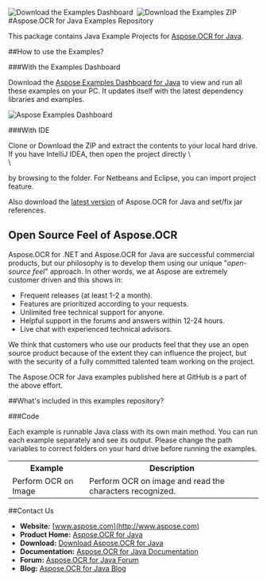 ![Download the Examples Dashboard](https://raw.github.com/AsposeExamples/java-examples-dashboard/master/images/downloadDasboard-Button.png "Download the Examples Dashboard")
&nbsp;![Download the Examples ZIP](https://raw.github.com/AsposeExamples/java-examples-dashboard/master/images/downloadZip-Button.png "Download the Examples ZIP")
#Aspose.OCR for Java Examples Repository

This package contains Java Example Projects for [Aspose.OCR for Java](http://www.aspose.com/java/ocr-component.aspx).

##How to use the Examples?

###With the Examples Dashboard

Download the [Aspose Examples Dashboard for Java](http://www.aspose.com/community/files/72/java-components/aspose-examples-for-java/default.aspx) to view and run all these examples on your PC. It updates itself with the latest dependency libraries and examples.

![Aspose Examples Dashboard](http://www.aspose.com/blogs/wp-content/uploads/2013/03/Java-Dashboard1.png "Aspose Examples Dashboard")

###With IDE

Clone or Download the ZIP and extract the contents to your local hard drive. If you have IntelliJ IDEA, then open the project directly \\
\
\

by browsing to the folder. For Netbeans and Eclipse, you can import project feature.

Also download the [latest version](http://www.aspose.com/community/files/72/java-components/aspose.ocr-for-java/default.aspx) of Aspose.OCR for Java and set/fix jar references.

## Open Source Feel of Aspose.OCR

Aspose.OCR for .NET and Aspose.OCR for Java are successful commercial products, but our philosophy is to develop them using our unique "*open-source feel*" approach. In other words, we at Aspose are extremely customer driven and this shows in:

+ Frequent releases (at least 1-2 a month).
+ Features are prioritized according to your requests.
+ Unlimited free technical support for anyone.
+ Helpful support in the forums and answers within 12-24 hours.
+ Live chat with experienced technical advisors.

We think that customers who use our products feel that they use an open source product because of the extent they can influence the project, but with the security of a fully committed talented team working on the project.

The Aspose.OCR for Java examples published here at GitHub is a part of the above effort.

##What's included in this examples repository?

###Code

Each example is runnable Java class with its own main method. You can run each example separately and see its output. Please change the path variables to correct folders on your hard drive before running the examples.

<table>
  <tr><th>Example<th>Description</th></tr>
  <tr><td>Perform OCR on Image</td><td>Perform OCR on image and read the characters recognized.</td></tr>
  
</table>

##Contact Us

+ **Website:** [www.aspose.com](http://www.aspose.com)
+ **Product Home:** [Aspose.OCR for Java](http://www.aspose.com/categories/java-components/aspose.OCR-for-java/default.aspx)
+ **Download:** [Download Aspose.OCR for Java](http://www.aspose.com/community/files/72/java-components/aspose.OCR-for-java/default.aspx)
+ **Documentation:** [Aspose.OCR for Java Documentation](http://www.aspose.com/documentation/java-components/aspose.OCR-for-java/index.html)
+ **Forum:** [Aspose.OCR for Java Forum](http://www.aspose.com/community/forums/aspose.OCR-product-family/19/showforum.aspx)
+ **Blog:** [Aspose.OCR for Java Blog](http://www.aspose.com/blogs/aspose-products/aspose-OCR-product-family.html)
 




